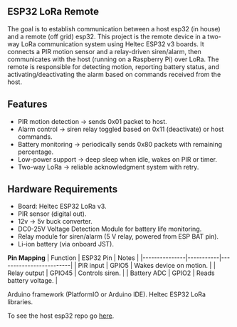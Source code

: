 ## ESP32 LoRa Remote

The goal is to establish communication between a host esp32 (in house) and a remote (off grid) esp32.
This project is the remote device in a two-way LoRa communication system using Heltec ESP32 v3 boards.
It connects a PIR motion sensor and a relay-driven siren/alarm, then communicates with the host (running on a Raspberry Pi) over LoRa.
The remote is responsible for detecting motion, reporting battery status, and activating/deactivating the alarm based on commands received from the host.

## Features

- PIR motion detection → sends 0x01 packet to host.
- Alarm control → siren relay toggled based on 0x11 (deactivate) or host commands.
- Battery monitoring → periodically sends 0x80 packets with remaining percentage.
- Low-power support → deep sleep when idle, wakes on PIR or timer.
- Two-way LoRa → reliable acknowledgment system with retry.

## Hardware Requirements

- Board: Heltec ESP32 LoRa v3.
- PIR sensor (digital out).
- 12v -> 5v buck converter.
- DC0-25V Voltage Detection Module for battery life monitoring.
- Relay module for siren/alarm (5 V relay, powered from ESP BAT pin).
- Li-ion battery (via onboard JST).

**Pin Mapping**
| Function      | ESP32 Pin | Notes                   |
|---------------|-----------|-------------------------|
| PIR input     | GPIO5     | Wakes device on motion. |
| Relay output  | GPIO45    | Controls siren.         |
| Battery ADC   | GPIO2     | Reads battery voltage.  |

Arduino framework (PlatformIO or Arduino IDE).
Heltec ESP32 LoRa libraries.

To see the host esp32 repo go [here](https://github.com/aksaakov/esp32_lora_host).
